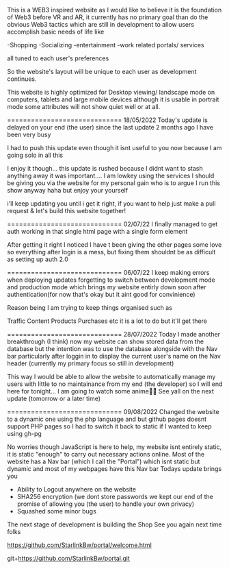 This is a WEB3 inspired website as I would like to believe it is the foundation of Web3 before VR and AR, it currently has no primary goal than do the obvious Web3 tactics which are still in development to allow users accomplish basic needs of life like

-Shopping -Socializing -entertainment -work related portals/ services

all tuned to each user's preferences

So the website's layout will be unique to each user as development continues.

This website is highly optimized for Desktop viewing/ landscape mode on computers, tablets and large mobile devices although it is usable in portrait mode some attributes will not show quiet well or at all.

============================= 18/05/2022 Today's update is delayed on your end (the user) since the last update 2 months ago I have been very busy

I had to push this update even though it isnt useful to you now because I am going solo in all this

I enjoy it though... this update is rushed because I didnt want to stash anything away it was important.... I am lowkey using the services I should be giving you via the website for my personal gain who is to argue I run this show anyway haha but enjoy your yourself

i'll keep updating you until i get it right, if you want to help just make a pull request & let's build this website together!

============================= 02/07/22 I finally managed to get auth working in that single html page with a single form element

After getting it right I noticed I have t been giving the other pages some love so everything after login is a mess, but fixing them shouldnt be as difficult as setting up auth 2.0

============================= 06/07/22 I keep making errors when deploying updates forgetting to switch between development mode and production mode which brings my website entirly down soon after authentication(for now that's okay but it aint good for convinience)

Reason being I am trying to keep things organised such as

Traffic
Content
Products
Purchases etc
it is a lot to do but it'll get there

============================= 28/07/2022 Today I made another breakthrough (I think) now my website can show stored data from the database but the intention was to use the database alongside with the Nav bar particularly after loggin in to display the current user's name on the Nav header (currently my primary focus so still in development)

This way I would be able to allow the website to automatically manage my users with little to no maintainance from my end (the developer) so I will end here for tonight... I am going to watch some anime💖🔥 See yall on the next update (tomorrow or a later time)

============================= 09/08/2022
Changed the website to a dynamic one using the php language and but github pages doesnt
support PHP pages so I had to switch it back to static if I wanted to keep using gh-pg

No worries though JavaScript is here to help, my website isnt entirely static, it is static "enough" to carry out
necessary actions online. Most of the website has a Nav bar (which I call the "Portal") which isnt static but dynamic and most of my webpages have this Nav bar
Todays update brings you

- Ability to Logout anywhere on the website
- SHA256 encryption (we dont store passwords we kept our end of the promise of allowing you (the user) to handle your own privacy)
- Squashed some minor bugs

The next stage of development is building the Shop
See you again next time folks

https://github.com/StarlinkBw/portal/welcome.html

git+https://github.com/StarlinkBw/portal.git
